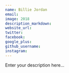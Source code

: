 ```yaml
---
name: Billie Jordan
email:
image: 2018
description_markdown:
website_url:
twitter:
facebook:
google_plus:
github_username:
instagram:
---
```


Enter your description here...
